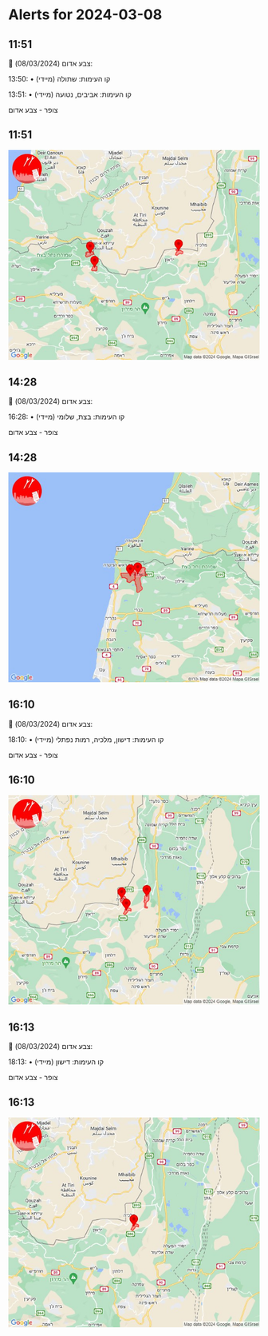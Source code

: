 # Alerts for 2024-03-08

## 11:51

🔴 צבע אדום (08/03/2024):

13:50:
• קו העימות: שתולה (מיידי)

13:51:
• קו העימות: אביבים, נטועה (מיידי)

צופר - צבע אדום

## 11:51

![Photo](images/19748.jpg)

## 14:28

🔴 צבע אדום (08/03/2024):

16:28:
• קו העימות: בצת, שלומי (מיידי)

צופר - צבע אדום

## 14:28

![Photo](images/19750.jpg)

## 16:10

🔴 צבע אדום (08/03/2024):

18:10:
• קו העימות: דישון, מלכיה, רמות נפתלי (מיידי)

צופר - צבע אדום

## 16:10

![Photo](images/19756.jpg)

## 16:13

🔴 צבע אדום (08/03/2024):

18:13:
• קו העימות: דישון (מיידי)

צופר - צבע אדום

## 16:13

![Photo](images/19758.jpg)

